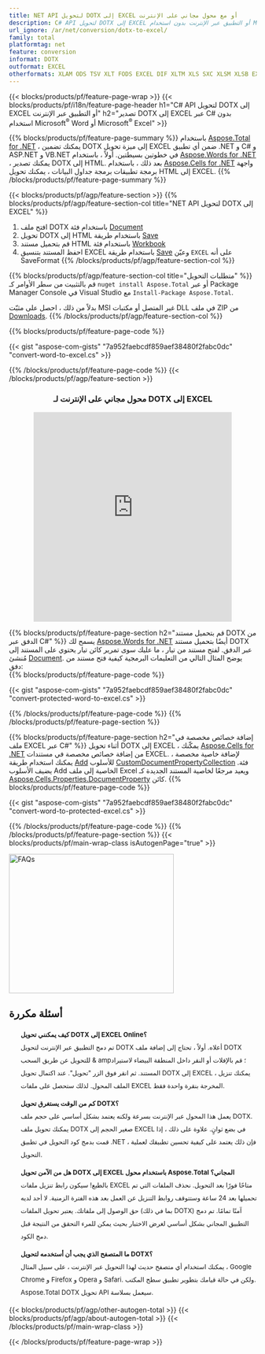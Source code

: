 ```yaml
---
title: NET API لتحويل DOTX إلى EXCEL أو مع محول مجاني على الإنترنت
description: C# API لتحويل DOTX إلى EXCEL أو التطبيق عبر الإنترنت بدون استخدام Microsoft Excel أو Adobe Reader أو عبر الإنترنت. اختبر محول DOTX إلى EXCEL على الإنترنت مجانًا بسرعة قبل دمج الكود. 
url_ignore: /ar/net/conversion/dotx-to-excel/
family: total
platformtag: net
feature: conversion
informat: DOTX
outformat: EXCEL
otherformats: XLAM ODS TSV XLT FODS EXCEL DIF XLTM XLS SXC XLSM XLSB EXCEL XLSX
---
```

{{< blocks/products/pf/feature-page-wrap >}}
{{< blocks/products/pf/i18n/feature-page-header h1="C# API لتحويل DOTX إلى EXCEL أو التطبيق عبر الإنترنت" h2="تصدير DOTX إلى EXCEL عبر C# بدون استخدام Microsoft<sup>&reg;</sup> Word أو Microsoft<sup>&reg;</sup> Excel" >}}

{{% blocks/products/pf/feature-page-summary %}}
باستخدام [Aspose.Total for .NET](https://products.aspose.com/total/net/) ، يمكنك تضمين DOTX إلى ميزة تحويل EXCEL ضمن أي تطبيق .NET و C# و ASP.NET و VB.NET في خطوتين بسيطتين. أولاً ، باستخدام [Aspose.Words for .NET](https://products.aspose.com/words/net/) ، يمكنك تصدير DOTX إلى HTML. بعد ذلك ، باستخدام [Aspose.Cells for .NET](https://products.aspose.com/cells/net/) واجهة برمجة تطبيقات برمجة جداول البيانات ، يمكنك تحويل HTML إلى EXCEL.
{{% /blocks/products/pf/feature-page-summary  %}}

{{< blocks/products/pf/agp/feature-section >}}
{{% blocks/products/pf/agp/feature-section-col title="NET API لتحويل DOTX إلى EXCEL" %}}
1. افتح ملف DOTX باستخدام فئة [Document](https://reference.aspose.com/words/net/aspose.words/Document)
2. تحويل DOTX إلى HTML باستخدام طريقة [Save](https://reference.aspose.com/words/net/aspose.words.Document/save/methods/4)
3. قم بتحميل مستند HTML باستخدام فئة [Workbook](https://reference.aspose.com/cells/net/aspose.cells/workbook)
4. احفظ المستند بتنسيق EXCEL باستخدام طريقة [Save](https://reference.aspose.com/cells/net/aspose.cells.workbook/save/methods/4) وعيّن `EXCEL` على أنه SaveFormat
{{% /blocks/products/pf/agp/feature-section-col %}}

{{% blocks/products/pf/agp/feature-section-col title="متطلبات التحويل" %}}
قم بالتثبيت من سطر الأوامر كـ ``nuget install Aspose.Total`` أو عبر Package Manager Console في Visual Studio مع ``Install-Package Aspose.Total``.

بدلاً من ذلك ، احصل على مثبّت MSI غير المتصل أو مكتبات DLL في ملف ZIP من [Downloads](https://releases.aspose.com/total/net).
{{% /blocks/products/pf/agp/feature-section-col %}}

{{% blocks/products/pf/feature-page-code %}}

{{< gist "aspose-com-gists" "7a952faebcdf859aef38480f2fabc0dc" "convert-word-to-excel.cs" >}}


{{% /blocks/products/pf/feature-page-code %}}
{{< /blocks/products/pf/agp/feature-section >}}

<div class="container-fluid agp-content bg-white aboutfile box-1 vh100 section nopbtm">
<div class=container>
<div class=row>
<div class="demobox tc col-md-12 padding-0" align="center">

<h3>محول مجاني على الإنترنت لـ DOTX إلى EXCEL</h3>

<iframe title="xlsx to dotx" style="border: none; height: 426px;" scrolling="no" src="https://total-conversion-app-65z5r2lp.qa.k8s.dynabic.com/?to=xlsx&from=dotx" id="child-iframe" width="80%"></iframe>

</div></div>
</div></div>

{{% blocks/products/pf/feature-page-section  h2="قم بتحميل مستند DOTX من الدفق عبر C#" %}}
يسمح لك [Aspose.Words for .NET](https://products.aspose.com/words/net/) أيضًا بتحميل مستند DOTX عبر الدفق. لفتح مستند من تيار ، ما عليك سوى تمرير كائن تيار يحتوي على المستند إلى مُنشئ [Document](https://reference.aspose.com/words/net/aspose.words/Document). يوضح المثال التالي من التعليمات البرمجية كيفية فتح مستند من دفق:  
{{% blocks/products/pf/feature-page-code %}}

{{< gist "aspose-com-gists" "7a952faebcdf859aef38480f2fabc0dc" "convert-protected-word-to-excel.cs" >}}

{{% /blocks/products/pf/feature-page-code  %}}
{{% /blocks/products/pf/feature-page-section %}}

{{% blocks/products/pf/feature-page-section  h2="إضافة خصائص مخصصة في ملف EXCEL عبر C#" %}}
أثناء تحويل DOTX إلى EXCEL ، يمكّنك [Aspose.Cells for .NET](https://products.aspose.com/cells/net/) من إضافة خصائص مخصصة في مستندات EXCEL. لإضافة خاصية مخصصة ، يمكنك استخدام طريقة [Add](https://reference.aspose.com/cells/net/aspose.cells.properties/customDocumentpropertycollection/methods/add/index) للأسلوب [CustomDocumentPropertyCollection](https://reference.aspose.com/cells/net/aspose.cells.properties/customDocumentpropertycollection) فئة. يضيف الأسلوب Add الخاصية إلى ملف Excel ويعيد مرجعًا لخاصية المستند الجديدة كـ [Aspose.Cells.Properties.DocumentProperty](https://reference.aspose.com/cells/net/aspose.cells.properties/Documentproperty) كائن. 
{{% blocks/products/pf/feature-page-code %}}

{{< gist "aspose-com-gists" "7a952faebcdf859aef38480f2fabc0dc" "convert-word-to-protected-excel.cs" >}}

{{% /blocks/products/pf/feature-page-code  %}}
{{% /blocks/products/pf/feature-page-section %}}
{{< blocks/products/pf/main-wrap-class isAutogenPage="true" >}}
<style>.howtolist li{margin-right: 0!important;line-height: 26px;position: relative;margin-bottom: 10px;font-size: 13px;list-style-type: none;}</style>
<div class="col-md-12 tl bg-gray-dark howtolist section">
  <a class="anchor" name="faqpage"></a>
  <div class="container tl dflex" itemscope="" itemtype="https://schema.org/FAQPage">
      <div class="col-md-4 howtosectiongfx">
          <img class="social-panel-hide-on-mobile" src="https://www.groupdocs.cloud/templates/brand/images/groupdocs/conversion/groupdocs_conversion-brand.png" alt="FAQs" width="335" height="283">
      </div>
      <div class="howtosection col-md-8">
          <div>
              <h2>أسئلة مكررة</h2>
              <ul>
                  <li itemscope="" itemprop="mainEntity" itemtype="https://schema.org/Question">
                      <div>
                          <span itemprop="name"><b>كيف يمكنني تحويل DOTX إلى EXCEL Online؟</b></span>
                      </div>
                      <div itemscope="" itemprop="acceptedAnswer" itemtype="https://schema.org/Answer">
                          <span itemprop="text">تم دمج التطبيق عبر الإنترنت لتحويل DOTX أعلاه. أولاً ، تحتاج إلى إضافة ملف DOTX للتحويل عن طريق السحب & amp؛ قم بالإفلات أو النقر داخل المنطقة البيضاء لاستيراد المستند. ثم انقر فوق الزر "تحويل". عند اكتمال تحويل DOTX إلى EXCEL ، يمكنك تنزيل الملف المحول. لذلك ستحصل على ملفات EXCEL المخرجة بنقرة واحدة فقط.</span>
                      </div>
                  </li>
                  <li itemscope="" itemprop="mainEntity" itemtype="https://schema.org/Question">
                      <div>
                          <span itemprop="name"><b>كم من الوقت يستغرق تحويل DOTX؟</b></span>
                      </div>
                      <div itemscope="" itemprop="acceptedAnswer" itemtype="https://schema.org/Answer">
                          <span itemprop="text">يعمل هذا المحول عبر الإنترنت بسرعة ولكنه يعتمد بشكل أساسي على حجم ملف DOTX. يمكنك تحويل ملف DOTX صغير الحجم إلى EXCEL في بضع ثوانٍ. علاوة على ذلك ، إذا قمت بدمج كود التحويل في تطبيق .NET ، فإن ذلك يعتمد على كيفية تحسين تطبيقك لعملية التحويل.</span>
                      </div>
                  </li>
                  <li itemscope="" itemprop="mainEntity" itemtype="https://schema.org/Question">
                      <div>
                          <span itemprop="name"><b>هل من الآمن تحويل DOTX إلى EXCEL باستخدام محول Aspose.Total المجاني؟</b></span>
                      </div>
                      <div itemscope="" itemprop="acceptedAnswer" itemtype="https://schema.org/Answer">
                          <span itemprop="text">بالطبع! سيكون رابط تنزيل ملفات EXCEL متاحًا فورًا بعد التحويل. نحذف الملفات التي تم تحميلها بعد 24 ساعة وستتوقف روابط التنزيل عن العمل بعد هذه الفترة الزمنية. لا أحد لديه حق الوصول إلى ملفاتك. يعتبر تحويل الملفات (بما في ذلك DOTX) آمنًا تمامًا. تم دمج التطبيق المجاني بشكل أساسي لغرض الاختبار بحيث يمكن للمرء التحقق من النتيجة قبل دمج الكود.</span>
                      </div>
                  </li>                 
                  <li itemscope="" itemprop="mainEntity" itemtype="https://schema.org/Question">
                      <div>
                          <span itemprop="name"><b>ما المتصفح الذي يجب أن أستخدمه لتحويل DOTX؟</b></span>
                      </div>
                      <div itemscope="" itemprop="acceptedAnswer" itemtype="https://schema.org/Answer">
                          <span itemprop="text">يمكنك استخدام أي متصفح حديث لهذا التحويل عبر الإنترنت ، على سبيل المثال ، Google Chrome و Firefox و Opera و Safari. ولكن في حالة قيامك بتطوير تطبيق سطح المكتب. Aspose.Total DOTX تحويل API سيعمل بسلاسة.</span>
                      </div>
                  </li>
              </ul>
          </div>
      </div>
  </div>
{{< blocks/products/pf/agp/other-autogen-total >}}
{{< blocks/products/pf/agp/about-autogen-total >}}
{{< /blocks/products/pf/main-wrap-class >}}

{{< /blocks/products/pf/feature-page-wrap >}}